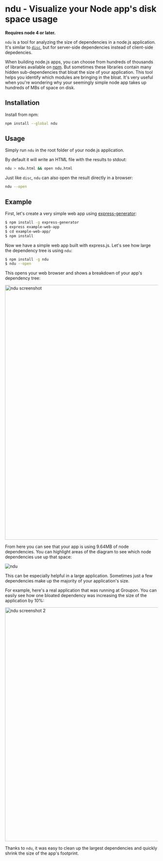 # ndu - Visualize your Node app's disk space usage

**Requires node 4 or later.**

`ndu` is a tool for analyzing the size of dependencies in a node.js application.
It's similar to [`disc`](https://npmjs.com/disc), but for server-side
dependencies instead of client-side depedencies.

When building node.js apps, you can choose from hundreds of thousands of
libraries available on [npm](https://www.npmjs.com/). But sometimes these
libraries contain many hidden sub-dependencies that bloat the size of your
application. This tool helps you identify which modules are bringing in the bloat.
It's very useful when you're wondering why your seemingly simple node app takes up
hundreds of MBs of space on disk.

## Installation

Install from npm:

```bash
npm install --global ndu
```

## Usage

Simply run `ndu` in the root folder of your node.js application.

By default it will write an HTML file with the results to stdout:

```bash
ndu > ndu.html && open ndu.html
```

Just like `disc`, `ndu` can also open the result directly in a browser:

```bash
ndu --open
```

## Example

First, let's create a very simple web app using
[express-generator](https://www.npmjs.com/package/express-generator):

```bash
$ npm install -g express-generator
$ express example-web-app
$ cd example-web-app/
$ npm install
```

Now we have a simple web app built with express.js. Let's see how large the
dependency tree is using `ndu`:

```bash
$ npm install -g ndu
$ ndu --open
```

This opens your web browser and shows a breakdown of your app's dependency
tree:

<img width="840" alt="ndu screenshot" src="https://cloud.githubusercontent.com/assets/896692/14235172/2b5c4a24-f9ab-11e5-8dbf-f36472eb4b50.png">

From here you can see that your app is using 9.64MB of node dependencies. You
can highlight areas of the diagram to see which node dependencies use up that
space:

![ndu](https://cloud.githubusercontent.com/assets/896692/14235174/359da050-f9ab-11e5-82fe-3211a7df8a8b.gif)

This can be especially helpful in a large application. Sometimes just a few
dependencies make up the majority of your application's size.

For example, here's a real application that was running at Groupon. You can
easily see how one bloated dependency was increasing the size of the application by 10%:

<img width="771" alt="ndu screenshot 2" src="https://cloud.githubusercontent.com/assets/896692/14235173/311c5eb8-f9ab-11e5-8cd1-9f823de6b0fa.png">

Thanks to `ndu`, it was easy to clean up the largest dependencies and quickly
shrink the size of the app's footprint.
